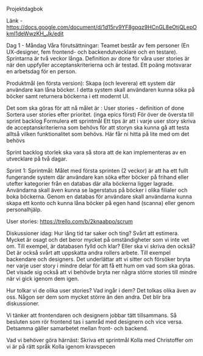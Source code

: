 Projektdagbok

Länk - https://docs.google.com/document/d/1d15rv9YF8gpqz9HCnGL8eOtjQLepOkmI1deWwzKH_Jk/edit

Dag 1 - Måndag
Våra förutsättningar:
Teamet består av fem personer (En UX-designer,  fem frontend- och backendutvecklare och en testare). 	
Sprintarna är två veckor långa.
Definition av done för våra user stories är när den uppfyller acceptanskriterierna och är testad.
Ett poäng motsvarar en arbetsdag för en person. 

Produktmål (en första version): Skapa (och leverera) ett system där användare kan låna böcker. I detta system skall användaren kunna söka på böcker samt returnera böckerna i ett modernt UI.

Det som ska göras för att nå målet är :
User stories - definition of done
Sortera user stories efter prioritet. (inga epics först)
För över de översta till sprint backlog
Formulera ett sprintmål
Ett tips är att i varje user story skriva de acceptanskriterierna som behövs för att storyn ska kunna gå att testa alltså vilken funktionalitet som behövs. Här får ni hitta på lite med om det behövs

Sprint backlog storlek ska vara så stora att de kan implementeras av en utvecklare på två dagar.


Sprint 1: 
Sprintmål: Målet med första sprinten (2 veckor) är att ha ett fullt fungerande system där användare kan söka efter böcker på frihand eller utefter kategorier från en databas där alla böckerna ligger lagrade. Användarna skall även kunna se lagerstatus på böcker i olika filialer och boka böckerna. Genom en databas för användare skall användarna kunna skapa ett konto och kunna låna böcker på egen hand (scanna) eller genom personalhjälp. 

User stories: 
https://trello.com/b/2knaabpo/scrum


Diskussioner idag: 
Hur lång tid tar saker och ting? Svårt att estimera. Mycket är osagt och det beror mycket på omständigheter som vi inte vet om. Till exempel, är databasen fylld och klar? Eller ska vi skriva den också? Det är också svårt att uppskatta andra rollers arbete. Till exempel backendare och designers. Det underlättar att vi sitter och försöker bryta ner varje user story i mindre delar för att få ett hum om vad som ska göras. Det visade sig också att vi behövde bryta ner några större stories till mindre när vi gick igenom dem igen.

Hur tolkar vi de olika user stories? Vad ingår i dem? Det tolkas olika även av oss. Någon ser dem som mycket större än den andra. Det blir bra diskussioner. 

Vi tänker att frontendaren och designern jobbar tätt tillsammans. Så besluten som rör frontend tas i samråd med designern och vice versa. Detsamma gäller samarbetet mellan front- och backend.

Vad vi behöver göra härnäst: 
Skriva ett sprintmål
Kolla med Christoffer om vi är på rätt språk
Kolla igenom kravspecen

